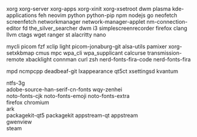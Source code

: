 xorg xorg-server xorg-apps xorg-xinit xorg-xsetroot dwm plasma kde-applications feh neovim python python-pip npm nodejs go neofetch screenfetch networkmanager network-manager-applet nm-connection-editor fd the_silver_searcher dwm i3 simplescreenrecorder firefox clang llvm ctags wget ranger st alacritty nano 

mycli picom fzf xclip light picom-jonaburg-git alsa-utils pamixer xorg-setxkbmap cmus mpc wpa_cli wpa_supplicant calcurse transmission-remote xbacklight connman curl zsh nerd-fonts-fira-code nerd-fonts-fira 

mpd ncmpcpp deadbeaf-git lxappearance qt5ct xsettingsd kvantum

ntfs-3g                                                     
adobe-source-han-serif-cn-fonts wqy-zenhei                   
 noto-fonts-cjk noto-fonts-emoji noto-fonts-extra           
 firefox chromium                                           
 ark                                                       
packagekit-qt5 packagekit appstream-qt appstream          
 gwenview                                                    
steam    
